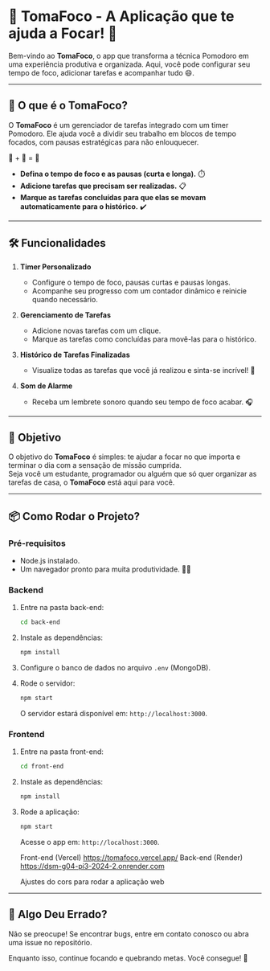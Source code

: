 # 🎉 TomaFoco - A Aplicação que te ajuda a Focar! 🍅

Bem-vindo ao **TomaFoco**, o app que transforma a técnica Pomodoro em uma experiência produtiva e organizada. Aqui, você pode configurar seu tempo de foco, adicionar tarefas e acompanhar tudo 😄.

---

## 🚀 O que é o TomaFoco?

O **TomaFoco** é um gerenciador de tarefas integrado com um timer Pomodoro. Ele ajuda você a dividir seu trabalho em blocos de tempo focados, com pausas estratégicas para não enlouquecer.

💼 + 🍕 = 💪

- **Defina o tempo de foco e as pausas (curta e longa).** ⏱️  
- **Adicione tarefas que precisam ser realizadas.** 📋  
- **Marque as tarefas concluídas para que elas se movam automaticamente para o histórico.** ✔️  
---

## 🛠️ Funcionalidades

1. **Timer Personalizado**  
   - Configure o tempo de foco, pausas curtas e pausas longas.  
   - Acompanhe seu progresso com um contador dinâmico e reinicie quando necessário.  

2. **Gerenciamento de Tarefas**  
   - Adicione novas tarefas com um clique.  
   - Marque as tarefas como concluídas para movê-las para o histórico.  

3. **Histórico de Tarefas Finalizadas**  
   - Visualize todas as tarefas que você já realizou e sinta-se incrível! 💪  

4. **Som de Alarme**  
   - Receba um lembrete sonoro quando seu tempo de foco acabar. 🎧  

---

## 🎯 Objetivo

O objetivo do **TomaFoco** é simples: te ajudar a focar no que importa e terminar o dia com a sensação de missão cumprida.  
Seja você um estudante, programador ou alguém que só quer organizar as tarefas de casa, o **TomaFoco** está aqui para você.

---

## 📦 Como Rodar o Projeto?

### **Pré-requisitos**

- Node.js instalado.  
- Um navegador pronto para muita produtividade. 🕵️‍♂️  

### **Backend**

1. Entre na pasta back-end:
   ```bash
   cd back-end
   ```

2. Instale as dependências:
   ```bash
   npm install
   ```

3. Configure o banco de dados no arquivo `.env` (MongoDB).

4. Rode o servidor:
   ```bash
   npm start
   ```

   O servidor estará disponível em: `http://localhost:3000`.

### **Frontend**

1. Entre na pasta front-end:
   ```bash
   cd front-end
   ```

2. Instale as dependências:
   ```bash
   npm install
   ```

3. Rode a aplicação:
   ```bash
   npm start
   ```

   Acesse o app em: `http://localhost:3000`.

   Front-end (Vercel) https://tomafoco.vercel.app/
   Back-end (Render) https://dsm-g04-pi3-2024-2.onrender.com

   Ajustes do cors para rodar a aplicação web
---


## 🤔 Algo Deu Errado?

Não se preocupe! Se encontrar bugs, entre em contato conosco ou abra uma issue no repositório.

Enquanto isso, continue focando e quebrando metas. Você consegue! 🚀